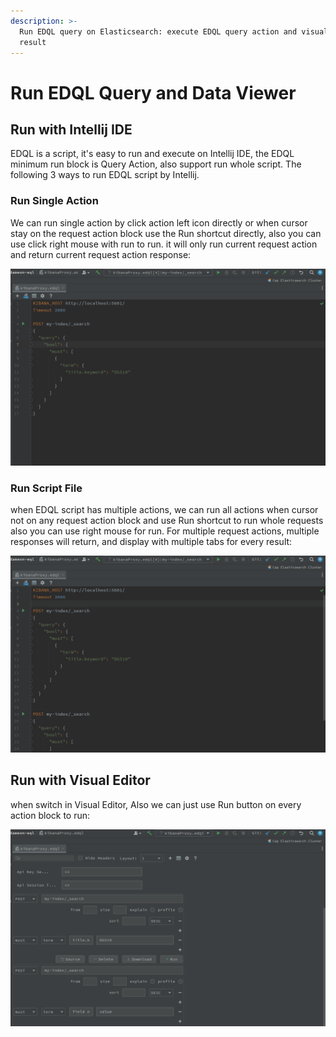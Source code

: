 ```yaml
---
description: >-
  Run EDQL query on Elasticsearch: execute EDQL query action and visualize data
  result
---
```


# Run EDQL Query and Data Viewer

## Run with Intellij IDE

EDQL is a script, it's easy to run and execute on Intellij IDE, the EDQL minimum run block is Query Action, also support run whole script. The following 3 ways to run EDQL script by Intellij.&#x20;

### Run Single Action

We can run single action by click action left icon directly or when cursor stay on the request action block use the Run shortcut directly, also you can use click right mouse with run to run. it will only run current request action and return current request action response:

![](../.gitbook/assets/new-single-requests.gif)

### Run Script File

when EDQL script has multiple actions, we can run all actions when cursor not on any request action block and use Run shortcut to run whole requests also you can use right mouse for run. For multiple request actions, multiple responses will return, and display with multiple tabs for every result:

![](../.gitbook/assets/new-multi-requests.gif)

## Run with Visual Editor

when switch in Visual Editor, Also we can just use Run button on every action block to run:

![](../.gitbook/assets/visual-runner.gif)
